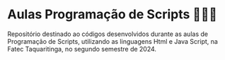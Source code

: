 # Aulas Programação de Scripts 👩🏻‍💻

Repositório destinado ao códigos desenvolvidos durante as aulas de Programação de Scripts, utilizando as linguagens Html e Java Script, na Fatec Taquaritinga, no segundo semestre de 2024.
